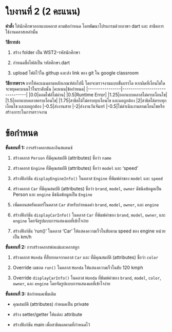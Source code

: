 # ใบงานที่ 2 (2 คะแนน)

**คำสั่ง** ให้นักศึกษาออกแบบคลาส ตามข้อกำหนด โดยพัฒนาโปรแกรมด้วยภาษา dart และ สาธิตการใช้งานคลาสเหล่านั้น

**วิธีการส่ง**
1. สร้าง folder เป็น WST2-รหัสนักศึกษา

2. กำหนดชื่อไฟล์เป็น รหัสศึกษา.dart

3. upload ไฟล์ไว้ใน githup และส่ง link ของ git ใน google classroom

**วิธีการตรวจ** การให้คะแนนตามหลักเกณฑ์ต่อไปนี้ โดยจะตรวจงานแบบขั้นบรรได หากผิดที่เงื่อนไขใด จะหยุดคะแนนไว้ในระดับนั้น
|คะแนน|ข้อกำหนด|
|----------------|-------------------------------|
|0.0|คอมไฟล์ไม่ผ่าน|
|0.5|Runtime Error|
|1.25|ออกแบบคลาสไม่ครบเงื่อนไข|
|1.5|ออกแบบคลาสครบเงื่อนไข|
|1.75|สาธิตได้ไม่ครบทุกเงื่อนไข และผลถูกต้อง
|2|สาธิตได้ครบทุกเงื่อนไข และผลถูกต้อง
|-0.5|ส่งงานสาย
|-2|ส่งงานวันจันทร์
|-0.5|ไม่ดำเนินงานตามเงื่อนไขหรือสร้างภาระในการตรวจงาน

# ข้อกำหนด

**ขั้นตอนที่ 1:** การสร้างคลาสและอินสแตนซ์

1.  สร้างคลาส `Person` ที่มีคุณสมบัติ (attributes) ชื่อว่า `name`
    
2.  สร้างคลาส `Engine` ที่มีคุณสมบัติ (attributes) ชื่อว่า `model` และ ‘speed’
    
3.  สร้างฟังก์ชัน `displayEngineInfo()` ในคลาส `Engine` ที่พิมพ์ค่าของ `model` และ `speed`
    
4.  สร้างคลาส `Car` ที่มีคุณสมบัติ (attributes) ชื่อว่า `brand`, `model`, `owner` มีชนิดข้อมูลเป็น Person และ `engine` มีชนิดข้อมูลเป็น `Engine`
    
5.  เพิ่มคอนสตรัคเตอร์ในคลาส `Car` สำหรับกำหนดค่า `brand`, `model`, `owner`, และ `engine`
    
6.  สร้างฟังก์ชัน `displayCarInfo()` ในคลาส `Car` ที่พิมพ์ค่าของ `brand`, `model`, `owner`, และ `engine` โดยจัดรูปแบบการแสดงผลที่เข้าใจง่าย
    
7.  สร้างฟังก์ชัน ‘run()’ ในคลาส ‘Car’ ให้แสดงความเร็วในขับตาม speed ของ engine หน่วยเป็น km/h


**ขั้นตอนที่ 2:** การสร้างคลาสพ่อแม่และคลาสลูก

1.  สร้างคลาส `Honda` ที่สืบทอดจากคลาส `Car` และ ที่มีคุณสมบัติ (attributes) ชื่อว่า `color`
    
2.  Override เมธอด `run()` ในคลาส `Honda` ให้แสดงความเร็วในขับ 120 kmph
    
3.  Override `displayCarInfo()` ในคลาส `Honda` ที่พิมพ์ค่าของ `brand`, `model`, `color`, `owner`, และ `engine` โดยจัดรูปแบบการแสดงผลที่เข้าใจง่าย

**ขั้นตอนที่ 3:** ข้อกำหนดเพิ่มเติม

-   คุณสมบัติ (attributes) กำหนดเป็น private
    
-   สร้าง setter/getter ให้แต่ละ attribute
    
-   สร้างฟังก์ชัน main เพื่อสาธิตผลตามที่กำหนดไว้
